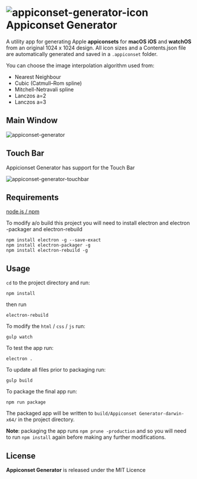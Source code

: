 # ![appiconset-generator-icon](https://user-images.githubusercontent.com/1267580/54089465-6cf2f680-4369-11e9-851d-a227059f3369.png) Appiconset Generator

A utility app for generating Apple **appiconsets** for **macOS** **iOS** and **watchOS** from an original 1024 x 1024 design. All icon sizes and a Contents.json file are automatically generated and saved in a `.appiconset` folder.

You can choose the image interpolation algorithm used from:

- Nearest Neighbour
- Cubic (Catmull–Rom spline)
- Mitchell-Netravali spline
- Lanczos a=2
- Lanczos a=3

## Main Window
![appiconset-generator](https://user-images.githubusercontent.com/1267580/54089467-6cf2f680-4369-11e9-8cba-a6863358193f.png)

## Touch Bar

Appicionset Generator has support for the Touch Bar

![appiconset-generator-touchbar](https://user-images.githubusercontent.com/1267580/54089466-6cf2f680-4369-11e9-9ae4-b8eab03f38ae.png)

## Requirements

[node.js / npm](https://www.npmjs.com/get-npm)

To modify a/o build this project you will need to install electron and electron -packager and electron-rebuild

```shell
npm install electron -g --save-exact
npm install electron-packager -g
npm install electron-rebuild -g
```

## Usage

`cd` to the project directory and run:
```shell
npm install
```

then run
```shell
electron-rebuild
```

To modify the `html` / `css` / `js` run:
```shell
gulp watch
```

To test the app run:
```shell
electron .
```

To update all files prior to packaging run:
```shell
gulp build
```

To package the final app run:
```shell
npm run package
```
The packaged app will be written to `build/Appiconset Generator-darwin-x64/` in the project directory.

**Note**: packaging the app runs `npm prune -production` and so you will need to run `npm install` again before making any further modifications.

## License

**Appiconset Generator** is released under the MIT Licence
